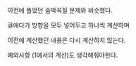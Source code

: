 이전에 풀었던 숨박꼭질 문제와 비슷했다.

큐에다가 방향을 모두 넣어두고 하나씩 계산하며

이전에 계산했던 내용은 다시 계산하지 않는다.

예외사항 (1에서의 계산)도 생각해줘야한다.